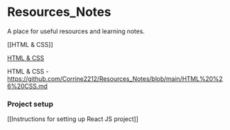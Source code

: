 # Resources_Notes

A place for useful resources and learning notes.
 
[[HTML & CSS]]

[HTML & CSS](https://github.com/Corrine2212/Resources_Notes/blob/main/HTML%20%26%20CSS.md)

HTML & CSS -
https://github.com/Corrine2212/Resources_Notes/blob/main/HTML%20%26%20CSS.md


### Project setup

[[Instructions for setting up React JS project]]

